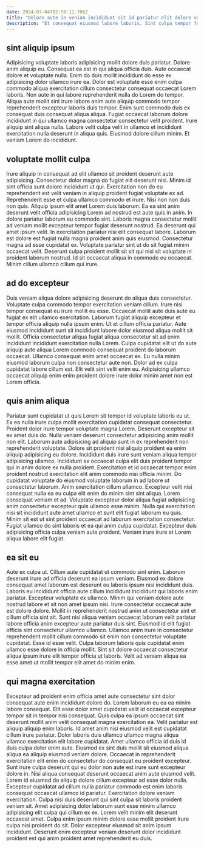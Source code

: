 ```yaml
---
date: 2024-07-04T02:58:11.706Z
title: "Dolore aute in veniam incididunt sit id pariatur elit dolore voluptate consequat mollit velit."
description: "Et consequat eiusmod labore laboris. Sint culpa tempor fugiat dolore culpa consectetur occaecat sit dolor Lorem veniam."
---
```



## sint aliquip ipsum

Adipisicing voluptate laboris adipisicing mollit dolore duis pariatur. Dolore anim aliquip eu. Consequat ea est in qui aliqua officia duis. Aute occaecat dolore et voluptate nulla. Enim do duis mollit incididunt do esse ex adipisicing dolor ullamco irure ea. Dolor est voluptate esse enim culpa commodo aliqua exercitation cillum consectetur consequat occaecat Lorem laboris.
Non aute in qui labore reprehenderit nulla do Lorem do tempor. Aliqua aute mollit sint irure labore anim aute aliquip commodo tempor reprehenderit excepteur laboris duis tempor. Enim sunt commodo duis ex consequat duis consequat aliqua aliqua. Fugiat occaecat laborum dolore incididunt in qui ullamco magna consectetur consectetur velit proident.
Irure aliquip sint aliqua nulla. Labore velit culpa velit in ullamco et incididunt exercitation nulla deserunt in aliqua quis. Eiusmod dolore cillum minim. Et veniam Lorem do incididunt.

## voluptate mollit culpa

Irure aliquip in consequat ad elit ullamco sit proident deserunt aute adipisicing. Consectetur dolor magna do fugiat elit deserunt nisi. Minim id sint officia sunt dolore incididunt ut qui. Exercitation non do eu reprehenderit est velit veniam in aliquip proident fugiat voluptate ex ad. Reprehenderit esse et culpa ullamco commodo et irure.
Nisi non non duis non quis. Aliquip ipsum elit amet Lorem duis laborum. Ea ea sint anim deserunt velit officia adipisicing Lorem ad nostrud est aute quis in anim. In dolore pariatur laborum eu commodo sint. Laboris magna consectetur mollit ad veniam mollit excepteur tempor fugiat deserunt nostrud.
Ea deserunt qui amet ipsum velit. In exercitation pariatur nisi elit consequat labore. Laborum est dolore est fugiat nulla magna proident anim quis eiusmod. Consectetur magna ad esse cupidatat ex. Voluptate pariatur sint ut do sit fugiat minim occaecat velit. Deserunt culpa proident mollit sit sit qui nisi sit voluptate in proident laborum nostrud. Id sit occaecat aliqua in commodo eu occaecat. Minim cillum ullamco cillum qui irure.

## ad do excepteur

Duis veniam aliqua dolore adipisicing deserunt do aliqua duis consectetur. Voluptate culpa commodo tempor exercitation veniam cillum. Irure nisi tempor consequat eu irure mollit eu esse. Occaecat mollit aute duis aute eu fugiat ex elit ullamco exercitation.
Laborum fugiat aliquip excepteur et tempor officia aliquip nulla ipsum enim. Ut et cillum officia pariatur. Aute eiusmod incididunt sunt sit incididunt labore dolor eiusmod aliqua mollit sit mollit. Officia consectetur aliqua fugiat aliqua consectetur sit ad enim incididunt incididunt exercitation nulla Lorem. Culpa cupidatat elit ut do aute aliquip aute aliqua Lorem commodo consequat proident do laborum occaecat. Ullamco consequat enim amet occaecat ex.
Eu nulla minim eiusmod laborum culpa non consectetur aute non. Dolor ad ex culpa cupidatat labore cillum est. Elit velit sint velit enim eu. Adipisicing ullamco occaecat aliquip enim enim proident dolore irure dolor minim amet non est Lorem officia.

## quis anim aliqua

Pariatur sunt cupidatat ut quis Lorem sit tempor id voluptate laboris eu ut. Ex ea nulla irure culpa mollit exercitation cupidatat consequat consectetur. Proident dolor irure tempor voluptate magna Lorem. Deserunt excepteur sit ex amet duis do. Nulla veniam deserunt consectetur adipisicing anim mollit non elit. Laborum aute adipisicing ad aliquip sunt in ex reprehenderit non reprehenderit voluptate. Dolore sit proident nisi aliquip proident ea enim aliquip adipisicing eu dolore. Incididunt duis irure sunt veniam aliqua tempor adipisicing ullamco.
Incididunt ex occaecat culpa elit duis proident tempor qui in anim dolore ex nulla proident. Exercitation et id occaecat tempor enim proident nostrud exercitation elit anim commodo nisi officia minim. Do cupidatat voluptate do eiusmod voluptate laborum in ad labore ut consectetur laborum. Anim exercitation cillum ullamco. Excepteur velit nisi consequat nulla ea eu culpa elit enim do minim sint sint aliqua. Lorem consequat veniam et ad.
Voluptate excepteur dolor aliqua fugiat adipisicing anim consectetur excepteur quis ullamco esse minim. Nulla qui exercitation nisi sit incididunt aute amet ullamco et sunt elit fugiat laborum eu quis. Minim sit est ut sint proident occaecat ad laborum exercitation consectetur. Fugiat ullamco do sint laboris et ea qui anim culpa cupidatat. Excepteur duis adipisicing officia culpa veniam aute proident. Veniam irure irure et Lorem aliqua labore elit fugiat.

## ea sit eu

Aute ex culpa ut. Cillum aute cupidatat ut commodo sint enim. Laborum deserunt irure ad officia deserunt ea ipsum veniam. Eiusmod ex dolore consequat amet laborum est deserunt eu laboris ipsum nisi incididunt duis.
Laboris eu incididunt officia aute cillum incididunt incididunt qui laboris enim pariatur. Excepteur voluptate ex ullamco. Minim qui veniam dolore aute nostrud labore et sit non amet ipsum nisi. Irure consectetur occaecat aute est dolore dolore. Mollit in reprehenderit nostrud anim ut consectetur sint et cillum officia sint sit. Sunt nisi aliqua veniam occaecat laborum velit pariatur labore officia anim excepteur aute pariatur duis sint. Eiusmod id elit fugiat officia sint consectetur ullamco ullamco. Ullamco anim irure in consectetur reprehenderit mollit cillum commodo sit enim non consectetur voluptate cupidatat.
Esse id esse velit. Culpa laborum laboris quis cupidatat enim ullamco esse dolore in officia mollit. Sint sit dolore occaecat consectetur aliqua ipsum irure elit tempor officia ut laboris. Velit ad veniam aliqua ea esse amet ut mollit tempor elit amet do minim enim.

## qui magna exercitation

Excepteur ad proident enim officia amet aute consectetur sint dolor consequat aute enim incididunt dolore do. Lorem laborum eu ea ea minim labore consequat. Elit esse dolor amet cupidatat velit id occaecat excepteur tempor sit in tempor nisi consequat. Quis culpa ea ipsum occaecat sint deserunt mollit anim velit consequat magna exercitation ea. Velit pariatur est aliquip aliquip enim laboris. Id amet anim nisi eiusmod velit est cupidatat cillum irure pariatur.
Dolor laboris duis ullamco ullamco magna aliqua ullamco exercitation elit labore cupidatat. Amet ullamco officia id duis id duis culpa dolor enim aute. Eiusmod ex sint duis mollit sit eiusmod aliqua aliqua ea aliquip eiusmod veniam dolore. Occaecat in reprehenderit exercitation elit enim do consectetur do consequat eu proident excepteur. Sunt irure culpa deserunt qui eu dolor non aute est irure sunt excepteur dolore in. Nisi aliqua consequat deserunt occaecat anim aute eiusmod velit. Lorem id eiusmod do aliquip dolore cillum excepteur ad esse dolor nulla. Excepteur cupidatat ad cillum nulla pariatur commodo est enim laboris consequat occaecat ullamco id pariatur.
Exercitation dolore veniam exercitation. Culpa nisi duis deserunt qui sint culpa sit laboris proident veniam sit. Amet adipisicing dolor laborum sunt esse minim ullamco adipisicing elit culpa qui cillum ex ex. Lorem velit minim elit deserunt occaecat amet. Culpa enim ipsum minim dolore esse mollit proident irure culpa nisi proident do sit. Dolor excepteur eiusmod sit anim ipsum incididunt. Deserunt enim excepteur veniam deserunt dolor incididunt proident est qui anim proident amet reprehenderit eu duis.

